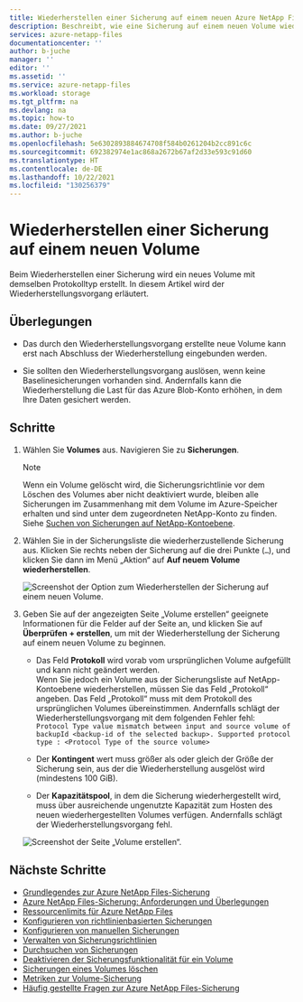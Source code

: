 ```yaml
---
title: Wiederherstellen einer Sicherung auf einem neuen Azure NetApp Files-Volume | Microsoft-Dokumentation
description: Beschreibt, wie eine Sicherung auf einem neuen Volume wiederhergestellt wird.
services: azure-netapp-files
documentationcenter: ''
author: b-juche
manager: ''
editor: ''
ms.assetid: ''
ms.service: azure-netapp-files
ms.workload: storage
ms.tgt_pltfrm: na
ms.devlang: na
ms.topic: how-to
ms.date: 09/27/2021
ms.author: b-juche
ms.openlocfilehash: 5e6302893884674708f584b0261204b2cc891c6c
ms.sourcegitcommit: 692382974e1ac868a2672b67af2d33e593c91d60
ms.translationtype: HT
ms.contentlocale: de-DE
ms.lasthandoff: 10/22/2021
ms.locfileid: "130256379"
---
```

# <a name="restore-a-backup-to-a-new-volume"></a>Wiederherstellen einer Sicherung auf einem neuen Volume

Beim Wiederherstellen einer Sicherung wird ein neues Volume mit demselben Protokolltyp erstellt. In diesem Artikel wird der Wiederherstellungsvorgang erläutert. 

## <a name="considerations"></a>Überlegungen

* Das durch den Wiederherstellungsvorgang erstellte neue Volume kann erst nach Abschluss der Wiederherstellung eingebunden werden. 

* Sie sollten den Wiederherstellungsvorgang auslösen, wenn keine Baselinesicherungen vorhanden sind. Andernfalls kann die Wiederherstellung die Last für das Azure Blob-Konto erhöhen, in dem Ihre Daten gesichert werden. 

## <a name="steps"></a>Schritte

1. Wählen Sie **Volumes** aus. Navigieren Sie zu **Sicherungen**.

    > [!NOTE]
    > Wenn ein Volume gelöscht wird, die Sicherungsrichtlinie vor dem Löschen des Volumes aber nicht deaktiviert wurde, bleiben alle Sicherungen im Zusammenhang mit dem Volume im Azure-Speicher erhalten und sind unter dem zugeordneten NetApp-Konto zu finden.  Siehe [Suchen von Sicherungen auf NetApp-Kontoebene](backup-search.md#search-backups-at-netapp-account-level).


2. Wählen Sie in der Sicherungsliste die wiederherzustellende Sicherung aus. Klicken Sie rechts neben der Sicherung auf die drei Punkte (`…`), und klicken Sie dann im Menü „Aktion“ auf **Auf neuem Volume wiederherstellen**.   

    ![Screenshot der Option zum Wiederherstellen der Sicherung auf einem neuen Volume.](../media/azure-netapp-files/backup-restore-new-volume.png)

3. Geben Sie auf der angezeigten Seite „Volume erstellen“ geeignete Informationen für die Felder auf der Seite an, und klicken Sie auf **Überprüfen + erstellen**, um mit der Wiederherstellung der Sicherung auf einem neuen Volume zu beginnen.   

    * Das Feld **Protokoll** wird vorab vom ursprünglichen Volume aufgefüllt und kann nicht geändert werden.    
        Wenn Sie jedoch ein Volume aus der Sicherungsliste auf NetApp-Kontoebene wiederherstellen, müssen Sie das Feld „Protokoll“ angeben. Das Feld „Protokoll“ muss mit dem Protokoll des ursprünglichen Volumes übereinstimmen. Andernfalls schlägt der Wiederherstellungsvorgang mit dem folgenden Fehler fehl:  
        `Protocol Type value mismatch between input and source volume of backupId <backup-id of the selected backup>. Supported protocol type : <Protocol Type of the source volume>`

    * Der **Kontingent** wert muss größer als oder gleich der Größe der Sicherung sein, aus der die Wiederherstellung ausgelöst wird (mindestens 100 GiB).

    * Der **Kapazitätspool**, in dem die Sicherung wiederhergestellt wird, muss über ausreichende ungenutzte Kapazität zum Hosten des neuen wiederhergestellten Volumes verfügen. Andernfalls schlägt der Wiederherstellungsvorgang fehl.   

    ![Screenshot der Seite „Volume erstellen“.](../media/azure-netapp-files/backup-restore-create-volume.png)

## <a name="next-steps"></a>Nächste Schritte  

* [Grundlegendes zur Azure NetApp Files-Sicherung](backup-introduction.md)
* [Azure NetApp Files-Sicherung: Anforderungen und Überlegungen](backup-requirements-considerations.md)
* [Ressourcenlimits für Azure NetApp Files](azure-netapp-files-resource-limits.md)
* [Konfigurieren von richtlinienbasierten Sicherungen](backup-configure-policy-based.md)
* [Konfigurieren von manuellen Sicherungen](backup-configure-manual.md)
* [Verwalten von Sicherungsrichtlinien](backup-manage-policies.md)
* [Durchsuchen von Sicherungen](backup-search.md)
* [Deaktivieren der Sicherungsfunktionalität für ein Volume](backup-disable.md)
* [Sicherungen eines Volumes löschen](backup-delete.md)
* [Metriken zur Volume-Sicherung](azure-netapp-files-metrics.md#volume-backup-metrics)
* [Häufig gestellte Fragen zur Azure NetApp Files-Sicherung](faq-backup.md)
